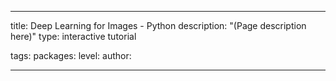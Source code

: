 ---

title: Deep Learning for Images - Python
description: "(Page description here)"
type: interactive tutorial

tags: 
packages: 
level: 
author: 

---